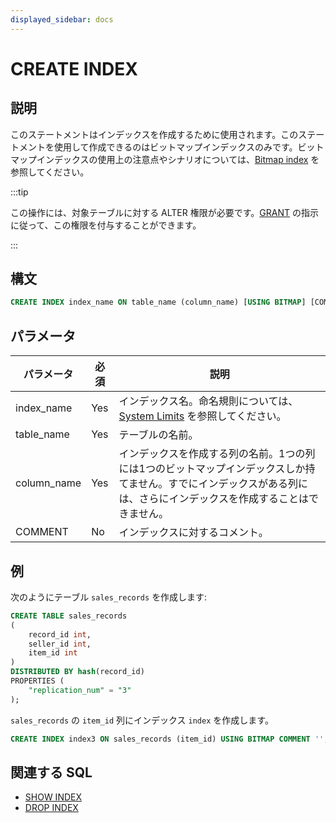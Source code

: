 ```yaml
---
displayed_sidebar: docs
---
```


# CREATE INDEX

## 説明

このステートメントはインデックスを作成するために使用されます。このステートメントを使用して作成できるのはビットマップインデックスのみです。ビットマップインデックスの使用上の注意点やシナリオについては、[Bitmap index](../../../table_design/indexes/Bitmap_index.md) を参照してください。

:::tip

この操作には、対象テーブルに対する ALTER 権限が必要です。[GRANT](../account-management/GRANT.md) の指示に従って、この権限を付与することができます。

:::

## 構文

```SQL
CREATE INDEX index_name ON table_name (column_name) [USING BITMAP] [COMMENT'']
```

## パラメータ

| **パラメータ** | **必須**      | **説明**                                                                      |
| -------------- | ------------- | ----------------------------------------------------------------------------- |
| index_name     | Yes           | インデックス名。命名規則については、[System Limits](../../System_limit.md) を参照してください。 |
| table_name     | Yes           | テーブルの名前。                                                              |
| column_name    | Yes           | インデックスを作成する列の名前。1つの列には1つのビットマップインデックスしか持てません。すでにインデックスがある列には、さらにインデックスを作成することはできません。 |
| COMMENT        | No            | インデックスに対するコメント。                                                |

## 例

次のようにテーブル `sales_records` を作成します:

```SQL
CREATE TABLE sales_records
(
    record_id int,
    seller_id int,
    item_id int
)
DISTRIBUTED BY hash(record_id)
PROPERTIES (
    "replication_num" = "3"
);
```

`sales_records` の `item_id` 列にインデックス `index` を作成します。

```SQL
CREATE INDEX index3 ON sales_records (item_id) USING BITMAP COMMENT '';
```

## 関連する SQL

- [SHOW INDEX](SHOW_INDEX.md)
- [DROP INDEX](DROP_INDEX.md)